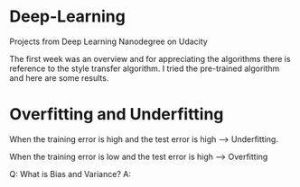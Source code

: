 # Deep-Learning
Projects from Deep Learning Nanodegree on Udacity

The first week was an overview and for appreciating the algorithms there is reference to the style transfer algorithm. I tried the pre-trained algorithm and here are some results.


# Overfitting and Underfitting
When the training error is high and the test error is high --> Underfitting.

When the training error is low and the test error is high --> Overfitting

Q: What is Bias and Variance?
A: 
